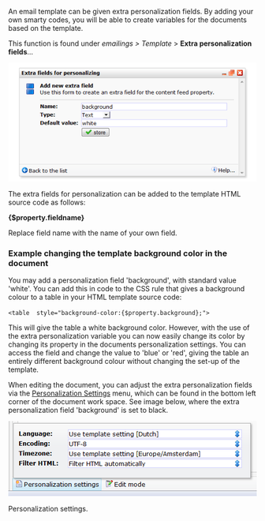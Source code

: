 An email template can be given extra personalization fields. By adding
your own smarty codes, you will be able to create variables for the
documents based on the template.

This function is found under *emailings \> Template* \> **Extra
personalization fields**...

![add personalization fields](images/extrapersonalizationfields.png)

The extra fields for personalization can be added to the template HTML
source code as follows:

**{\$property.fieldname}**

Replace field name with the name of your own field.

### Example changing the template background color in the document

You may add a personalization field 'background', with standard value
'white'. You can add this in code to the CSS rule that gives a
background colour to a table in your HTML template source code:

`<table  style="background-color:{$property.background};">`

This will give the table a white background color. However, with the use
of the extra personalization variable you can now easily change its
color by changing its property in the documents personalization
settings. You can access the field and change the value to 'blue' or
'red', giving the table an entirely different background colour without
changing the set-up of the template.

When editing the document, you can adjust the extra personalization
fields via the [Personalization Settings](#) menu, which can be found in
the bottom left corner of the document work space. See image below,
where the extra personalization field 'background' is set to black.

![Personalization settings](images/personalizationsettings.png)

Personalization settings.
